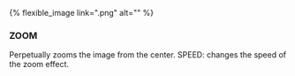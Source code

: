 ---
---

{% flexible_image link=".png" alt="" %}
### ZOOM
Perpetually zooms the image from the center.
SPEED: changes the speed of the zoom effect.
